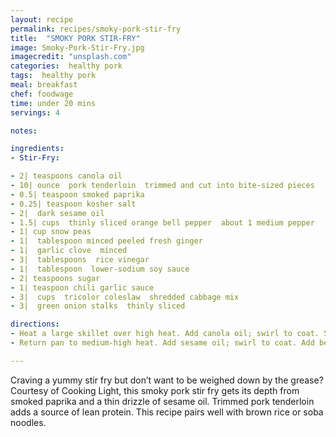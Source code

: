 ```yaml
---
layout: recipe
permalink: recipes/smoky-pork-stir-fry
title:  "SMOKY PORK STIR-FRY"
image: Smoky-Pork-Stir-Fry.jpg
imagecredit: "unsplash.com"
categories:  healthy pork
tags:  healthy pork
meal: breakfast
chef: foodwage
time: under 20 mins
servings: 4

notes:

ingredients:
- Stir-Fry:

- 2| teaspoons canola oil
- 10| ounce  pork tenderloin  trimmed and cut into bite-sized pieces
- 0.5| teaspoon smoked paprika
- 0.25| teaspoon kosher salt
- 2|  dark sesame oil
- 1.5| cups  thinly sliced orange bell pepper  about 1 medium pepper
- 1| cup snow peas
- 1|  tablespoon minced peeled fresh ginger
- 1|  garlic clove  minced
- 3|  tablespoons  rice vinegar
- 1|  tablespoon  lower-sodium soy sauce
- 2| teaspoons sugar
- 1| teaspoon chili garlic sauce
- 3|  cups  tricolor coleslaw  shredded cabbage mix
- 3|  green onion stalks  thinly sliced

directions:
- Heat a large skillet over high heat. Add canola oil; swirl to coat. Sprinkle pork with paprika and salt. Add pork to pan; sauté 3 minutes or until browned. Remove pork from pan.
- Return pan to medium-high heat. Add sesame oil; swirl to coat. Add bell pepper, peas, ginger, and garlic; stir-fry 3 minutes or until vegetables are crisp-tender, stirring frequently. Combine vinegar, soy sauce, sugar, and chili garlic sauce in a bowl, stirring with a whisk. Add pork and soy sauce mixture to pan; cook 1 minute. Stir in coleslaw; cook 1 minute or until slightly wilted. Remove pan from heat; sprinkle with green onions.

---
```


Craving a yummy stir fry but don’t want to be weighed down by the grease? Courtesy of Cooking Light, this smoky pork stir fry gets its depth from smoked paprika and a thin drizzle of sesame oil. Trimmed pork tenderloin adds a source of lean protein. This recipe pairs well with brown rice or soba noodles.